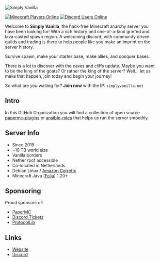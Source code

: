 ![Simply Vanilla](https://f.simplyvanilla.net/banners/2024/simply-vanilla-2024-discord-banner.png)

[![Minecraft Players Online](https://img.shields.io/endpoint?style=for-the-badge&color=5865F2&url=https%3A%2F%2Fshields.simplyvanilla.net%2Fplayers%2Fsimplyvanilla.net)](https://mcsrvstat.us/server/simplyvanilla.net)
[![Discord Users Online](https://img.shields.io/discord/583446050929639444?color=5865F2&label=discord&logo=discord&logoColor=white&style=for-the-badge)](https://discord.gg/dP7SqPF)

Welcome to **Simply Vanilla**, the hack-free Minecraft anarchy server you have
been looking for! With a rich history and one-of-a-kind griefed and lava-casted
spawn region. A welcoming discord, with community driven guilds and trading is
there to help people like you make an imprint on the server history.

Survive spawn, make your starter base, make allies, and conquer bases.

There is a lot to discover with the caves and cliffs update. Maybe you want to
be the king of the goats? Or rather the king of the server? Well... let us make
that happen, join today and begin your journey!

So what are *you* waiting for? **Join now** with the IP: `simplyvanilla.net`

## Intro

In this GitHub Organization you will find a collection of open source
[papermc-plugins](https://github.com/search?q=topic%3Apapermc-plugin+org%3ASimplyVanilla)
or [ansible-roles](https://github.com/search?q=topic%3Aansible-role+org%3ASimplyVanilla)
that helps us run the server smoothly.

## Server Info

* Since 2019
* ~10 TB world size
* Vanilla borders
* Nether roof accessible
* Co-located in Netherlands
* Debian Linux / [Amazon Corretto](https://aws.amazon.com/corretto/)
* Minecraft Java ([Folia](https://github.com/PaperMC/Folia)) 1.20+

## Sponsoring

Proud sponsors of:

* [PaperMC](https://opencollective.com/papermc)
* [Discord Tickets](https://discordtickets.app/#sponsors)
* [ProtocolLib](https://github.com/sponsors/dmulloy2)

## Links

* [Website](https://simplyvanilla.net)
* [Discord](https://discord.gg/dP7SqPF)
